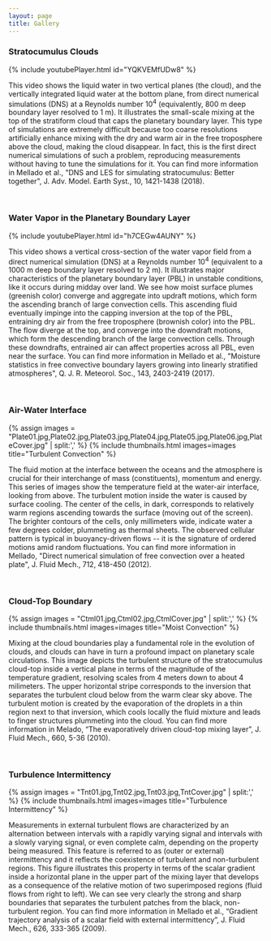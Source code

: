 ```yaml
---
layout: page
title: Gallery
---
```


### Stratocumulus Clouds

{% include youtubePlayer.html id="YQKVEMfUDw8" %}

This video shows the liquid water in two vertical planes (the cloud), and the vertically integrated liquid water at the bottom plane, from direct numerical simulations (DNS) at a Reynolds number 10<sup>4</sup> (equivalently, 800 m deep boundary layer resolved to 1 m). It illustrates the small-scale mixing at the top of the stratiform cloud that caps the planetary boundary layer. This type of simulations are extremely difficult because too coarse resolutions artificially enhance mixing with the dry and warm air in the free troposphere above the cloud, making the cloud disappear. In fact, this is the first direct numerical simulations of such a problem, reproducing measurements without having to tune the simulations for it. You can find more information in Mellado et al., "DNS and LES for simulating stratocumulus: Better together", J. Adv. Model. Earth Syst., 10, 1421-1438 (2018).

<br>

### Water Vapor in the Planetary Boundary Layer

{% include youtubePlayer.html id="h7CEGw4AUNY" %}

This video shows a vertical cross-section of the water vapor field from a direct numerical simulation (DNS) at a Reynolds number 10<sup>4</sup> (equivalent to a 1000 m deep boundary layer resolved to 2 m). It illustrates major characteristics of the planetary boundary layer (PBL) in unstable conditions, like it occurs during midday over land. We see how moist surface plumes (greenish color) converge and aggregate into updraft motions, which form the ascending branch of large convection cells. This ascending fluid eventually impinge into the capping inversion at the top of the PBL, entraining dry air from the free troposphere (brownish color) into the PBL. The flow diverge at the top, and converge into the downdraft motions, which form the descending branch of the large convection cells. Through these downdrafts, entrained air can affect properties across all PBL, even near the surface. You can find more information in Mellado et al., "Moisture statistics in free convective boundary layers growing into linearly stratified atmospheres", Q. J. R. Meteorol. Soc., 143, 2403-2419 (2017).

<br>

### Air-Water Interface

{% assign images = "Plate01.jpg,Plate02.jpg,Plate03.jpg,Plate04.jpg,Plate05.jpg,Plate06.jpg,PlateCover.jpg" | split:',' %}
{% include thumbnails.html
  images=images
  title="Turbulent Convection"
  %}

The fluid motion at the interface between the oceans and the atmosphere is crucial for their interchange of mass (constituents), momentum and energy. This series of images show the temperature field at the water-air interface, looking from above. The turbulent motion inside the water is caused by surface cooling. The center of the cells, in dark, corresponds to relatively warm regions ascending towards the surface (moving out of the screen). The brighter contours of the cells, only millimeters wide, indicate water a few degrees colder, plummeting as thermal sheets. The observed cellular pattern is typical in buoyancy-driven flows -- it is the signature of ordered motions amid random fluctuations. You can find more information in Mellado, "Direct numerical simulation of free convection over a heated plate", J. Fluid Mech., 712, 418-450 (2012).

<br>

### Cloud-Top Boundary

{% assign images = "Ctml01.jpg,Ctml02.jpg,CtmlCover.jpg" | split:',' %}
{% include thumbnails.html
  images=images
  title="Moist Convection"
  %}

Mixing at the cloud boundaries play a fundamental role in the evolution of clouds, and clouds can have in turn a profound impact on planetary scale circulations. This image depicts the turbulent structure of the stratocumulus cloud-top inside a vertical plane in terms of the magnitude of the temperature gradient,  resolving scales from 4 meters down to  about 4 milimeters. The upper horizontal stripe corresponds to the inversion that separates the turbulent cloud below from the warm clear sky above. The turbulent motion is created by the evaporation of the droplets in a thin region next to that inversion, which cools locally the fluid mixture and leads to finger structures plummeting into the cloud. You can find more information in Melado, “The evaporatively driven cloud-top mixing layer”, J. Fluid Mech., 660, 5-36 (2010).

<br>

### Turbulence Intermittency

{% assign images = "Tnt01.jpg,Tnt02.jpg,Tnt03.jpg,TntCover.jpg" | split:',' %}
{% include thumbnails.html
  images=images
  title="Turbulence Intermittency"
  %}

Measurements in external turbulent flows are characterized by an alternation between intervals with a rapidly varying signal and intervals with a slowly varying signal, or even complete calm, depending on the property being measured. This feature is referred to as (outer or external) intermittency and it reflects the coexistence of turbulent and non-turbulent regions. This figure illustrates this property in terms of the scalar gradient inside a horizontal plane in the upper part of the mixing layer that develops as a consequence of the relative motion of two superimposed regions (fluid flows from right to left). We can see very clearly the strong and sharp boundaries that separates the turbulent patches from the black, non-turbulent region. You can find more information in Mellado et al., “Gradient trajectory analysis of a scalar field with external intermittency”, J. Fluid Mech., 626, 333-365 (2009).
